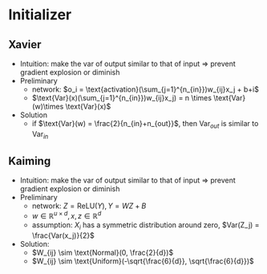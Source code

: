 # Initializer

## Xavier
 - Intuition: make the var of output similar to that of input $\Rightarrow$ prevent gradient explosion or diminish
 - Preliminary
   - network: $o_i = \text{activation}(\sum_{j=1}^{n_{in}})w_{ij}x_j + b+i$
   - $\text{Var}(x)(\sum_{j=1}^{n_{in}})w_{ij}x_j) = n \times \text{Var}(w)\times \text{Var}(x)$
 - Solution
   - if $\text{Var}(w) = \frac{2}{n_{in}+n_{out}}$, then $\text{Var}_{out}$ is similar to $\text{Var}_{in}$

## Kaiming
 - Intuition: make the var of output similar to that of input $\Rightarrow$ prevent gradient explosion or diminish
 - Preliminary
   - network: $Z = \text{ReLU}(Y), Y = WZ+B$
   - $w\in \mathbb{R}^{u\times d}, x, z \in \mathbb{R}^d$
   - assumption: $X_i$ has a symmetric distribution around zero, $Var(Z_j) = \frac{Var(x_j)}{2}$
 - Solution:
   - $W_{ij} \sim \text{Normal}(0, \frac{2}{d})$
   - $W_{ij} \sim \text{Uniform}(-\sqrt{\frac{6}{d}}, \sqrt{\frac{6}{d}})$